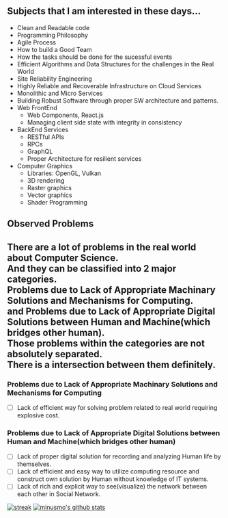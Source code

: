 ## Subjects that I am interested in these days...
- Clean and Readable code
- Programming Philosophy
- Agile Process
- How to build a Good Team
- How the tasks should be done for the sucessful events
- Efficient Algorithms and Data Structures for the challenges in the Real World
- Site Reliability Engineering
- Highly Reliable and Recoverable Infrastructure on Cloud Services
- Monolithic and Micro Services
- Building Robust Software through proper SW architecture and patterns.
- Web FrontEnd
  - Web Components, React.js
  - Managing client side state with integrity in consistency
- BackEnd Services
  - RESTful APIs
  - RPCs
  - GraphQL
  - Proper Architecture for resilient services
- Computer Graphics
  - Libraries: OpenGL, Vulkan
  - 3D rendering
  - Raster graphics
  - Vector graphics
  - Shader Programming

## Observed Problems
There are a lot of problems in the real world about Computer Science.  
And they can be classified into 2 major categories.  
**Problems due to Lack of Appropriate Machinary Solutions and Mechanisms for Computing**.  
and **Problems due to Lack of Appropriate Digital Solutions between Human and Machine(which bridges other human)**.   
Those problems within the categories are not absolutely separated.  
There is a intersection between them definitely.  
---
### Problems due to Lack of Appropriate Machinary Solutions and Mechanisms for Computing
- [ ] Lack of efficient way for solving problem related to real world requiring explosive cost.


### Problems due to Lack of Appropriate Digital Solutions between Human and Machine(which bridges other human)
- [ ] Lack of proper digital solution for recording and analyzing Human life by themselves.
- [ ] Lack of efficient and easy way to utilize computing resource and construct own solution by Human without knowledge of IT systems.
- [ ] Lack of rich and explicit way to see(visualize) the network between each other in Social Network.

[![streak](https://github-readme-streak-stats.herokuapp.com/?user=minusmo&theme=java-dark)](https://github.com/minusmo) 
[![minusmo's github stats](https://github-readme-stats.vercel.app/api?username=minusmo&show_icons=true&theme=codeSTACKr)](https://github.com/minusmo)  
